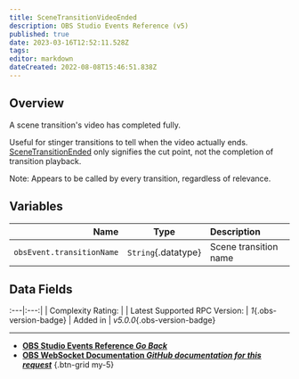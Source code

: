 ```yaml
---
title: SceneTransitionVideoEnded
description: OBS Studio Events Reference (v5)
published: true
date: 2023-03-16T12:52:11.528Z
tags: 
editor: markdown
dateCreated: 2022-08-08T15:46:51.838Z
---
```


## Overview
A scene transition's video has completed fully.

Useful for stinger transitions to tell when the video actually ends. [SceneTransitionEnded](/Broadcasters/OBS/Events/Transition-Events/SceneTransitionEnded) only signifies the cut point, not the completion of transition playback.

Note: Appears to be called by every transition, regardless of relevance.

## Variables
Name | Type | Description | 
----:|:----:|:------------|
`obsEvent.transitionName` | `String`{.datatype} | Scene transition name

## Data Fields
:---|:---:|
| Complexity Rating: | <span class="stars stars--2"></span>
| Latest Supported RPC Version: | *1*{.obs-version-badge}
| Added in | *v5.0.0*{.obs-version-badge}

---

- [<i class="mdi mdi-chevron-left"></i>**OBS Studio Events Reference *Go Back***](/Broadcasters/OBS/Events)
- [<i class="mdi mdi-github"></i> **OBS WebSocket Documentation *GitHub documentation for this request***](https://github.com/obsproject/obs-websocket/blob/master/docs/generated/protocol.md#scenetransitionvideoended)
{.btn-grid my-5}